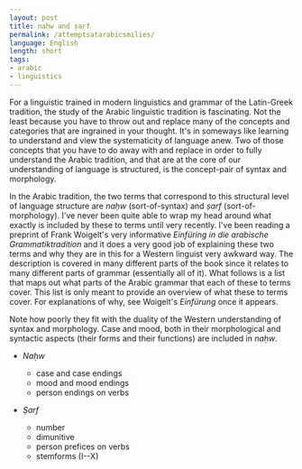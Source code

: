 ```yaml
---
layout: post
title: naḥw and ṣarf
permalink: /attemptsatarabicsmilies/
language: English
length: short
tags:
- arabic
- linguistics
---
```


For a linguistic trained in modern linguistics and grammar of the Latin-Greek tradition, the study of the Arabic linguistic tradition is fascinating. Not the least because you have to throw out and replace many of the concepts and categories that are ingrained in your thought. It's in someways like learning to understand and view the systematicity of language anew. Two of those concepts that you have to do away with and replace in order to fully understand the Arabic tradition, and that are at the core of our understanding of language is structured, is the concept-pair of syntax and morphology.

In the Arabic tradition, the two terms that correspond to this structural level of language structure are *naḥw* (sort-of-syntax) and *ṣarf* (sort-of-morphology). I've never been quite able to wrap my head around what exactly is included by these to terms until very recently. I've been reading a preprint of Frank Woigelt's very informative *Einfüring in die arabische Grammatiktradition* and it does a very good job of explaining these two terms and why they are in this for a Western linguist very awkward way. The description is covered in many different parts of the book since it relates to many different parts of grammar (essentially all of it). What follows is a list that maps out what parts of the Arabic grammar that each of these to terms cover. This list is only meant to provide an overview of what these to terms cover. For explanations of why, see Woigelt's *Einfürung* once it appears. 

Note how poorly they fit with the duality of the Western understanding of syntax and morphology. Case and mood, both in their morphological and syntactic aspects (their forms and their functions) are included in *naḥw*.  

- *Naḥw*
    - case and case endings 
    - mood and mood endings 
    - person endings on verbs

- *Ṣarf*
    - number
    - dimunitive
    - person prefices on verbs
    - stemforms (I--X)
